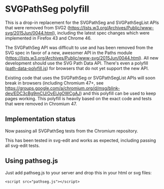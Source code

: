 # SVGPathSeg polyfill

This is a drop-in replacement for the SVGPathSeg and SVGPathSegList APIs that were removed from SVG2 (https://lists.w3.org/Archives/Public/www-svg/2015Jun/0044.html), including the latest spec changes which were implemented in Firefox 43 and Chrome 46.

The SVGPathSeg API was difficult to use and has been removed from the SVG spec in favor of a new, awesomer API in the Paths module (https://lists.w3.org/Archives/Public/www-svg/2015Jun/0044.html). All new development should use the SVG Path Data API. There's even a polyfill ([path-data-polyfill.js](https://github.com/jarek-foksa/path-data-polyfill.js)) for browsers that do not yet support the new API.

Existing code that uses the SVGPathSeg or SVGPathSegList APIs will soon break in browsers (including Chromium 47+, see https://groups.google.com/a/chromium.org/d/msg/blink-dev/EDC3cBg9mCU/OvElJgOWCgAJ) and this polyfill can be used to keep pages working. This polyfill is heavily based on the exact code and tests that were removed in Chromium 47.

## Implementation status

Now passing all SVGPathSeg tests from the Chromium repository.

This has been tested in svg-edit and works as expected, including passing all svg-edit tests.

## Using pathseg.js
Just add pathseg.js to your server and drop this in your html or svg files:
```
<script src="pathseg.js"></script>
```
